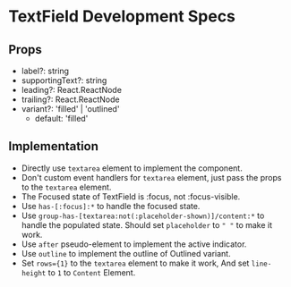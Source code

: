 # TextField Development Specs

## Props

- label?: string
- supportingText?: string
- leading?: React.ReactNode
- trailing?: React.ReactNode
- variant?: 'filled' | 'outlined'
  - default: 'filled'

## Implementation

- Directly use `textarea` element to implement the component.
- Don't custom event handlers for `textarea` element, just pass the props to the `textarea` element.
- The Focused state of TextField is :focus, not :focus-visible.
- Use `has-[:focus]:*` to handle the focused state.
- Use `group-has-[textarea:not(:placeholder-shown)]/content:*` to handle the populated state. Should set `placeholder` to `" "` to make it work.
- Use `after` pseudo-element to implement the active indicator.
- Use `outline` to implement the outline of Outlined variant.
- Set `rows={1}` to the `textarea` element to make it work, And set `line-height` to `1` to `Content` Element.
